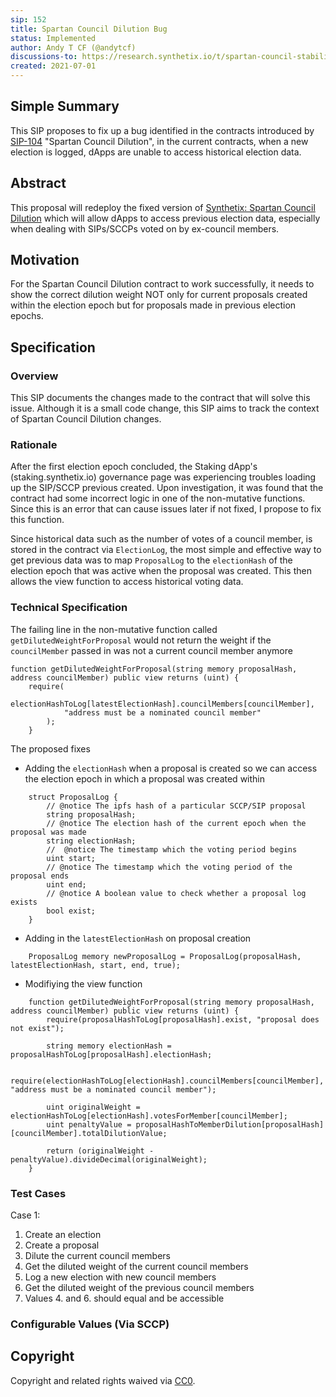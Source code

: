 ```yaml
---
sip: 152
title: Spartan Council Dilution Bug
status: Implemented
author: Andy T CF (@andytcf)
discussions-to: https://research.synthetix.io/t/spartan-council-stability-liquidity/243/5
created: 2021-07-01
---
```


<!--You can leave these HTML comments in your merged SIP and delete the visible duplicate text guides, they will not appear and may be helpful to refer to if you edit it again. This is the suggested template for new SIPs. Note that an SIP number will be assigned by an editor. When opening a pull request to submit your SIP, please use an abbreviated title in the filename, `sip-draft_title_abbrev.md`. The title should be 44 characters or less.-->

## Simple Summary

<!--"If you can't explain it simply, you don't understand it well enough." Simply describe the outcome the proposed changes intend to achieve. This should be non-technical and accessible to a casual community member.-->

This SIP proposes to fix up a bug identified in the contracts introduced by [SIP-104](./sip-104.md) "Spartan Council Dilution", in the current contracts, when a new election is logged, dApps are unable to access historical election data.

## Abstract

<!--A short (~200 word) description of the proposed change, the abstract should clearly describe the proposed change. This is what *will* be done if the SIP is implemented, not *why* it should be done or *how* it will be done. If the SIP proposes deploying a new contract, write, "we propose to deploy a new contract that will do x".-->

This proposal will redeploy the fixed version of [Synthetix: Spartan Council Dilution](https://etherscan.io/address/0x30Ba359FE295E311D24BcCb1502c7a6e89Fb2100) which will allow dApps to access previous election data, especially when dealing with SIPs/SCCPs voted on by ex-council members.

## Motivation

<!--This is the problem statement. This is the *why* of the SIP. It should clearly explain *why* the current state of the protocol is inadequate.  It is critical that you explain *why* the change is needed, if the SIP proposes changing how something is calculated, you must address *why* the current calculation is inaccurate or wrong. This is not the place to describe how the SIP will address the issue!-->

For the Spartan Council Dilution contract to work successfully, it needs to show the correct dilution weight NOT only for current proposals created within the election epoch but for proposals made in previous election epochs.

## Specification

<!--The specification should describe the syntax and semantics of any new feature, there are five sections
1. Overview
2. Rationale
3. Technical Specification
4. Test Cases
5. Configurable Values
-->

### Overview

<!--This is a high level overview of *how* the SIP will solve the problem. The overview should clearly describe how the new feature will be implemented.-->

This SIP documents the changes made to the contract that will solve this issue. Although it is a small code change, this SIP aims to track the context of Spartan Council Dilution changes.

### Rationale

<!--This is where you explain the reasoning behind how you propose to solve the problem. Why did you propose to implement the change in this way, what were the considerations and trade-offs. The rationale fleshes out what motivated the design and why particular design decisions were made. It should describe alternate designs that were considered and related work. The rationale may also provide evidence of consensus within the community, and should discuss important objections or concerns raised during discussion.-->

After the first election epoch concluded, the Staking dApp's (staking.synthetix.io) governance page was experiencing troubles loading up the SIP/SCCP previous created. Upon investigation, it was found that the contract had some incorrect logic in one of the non-mutative functions. Since this is an error that can cause issues later if not fixed, I propose to fix this function.

Since historical data such as the number of votes of a council member, is stored in the contract via `ElectionLog`, the most simple and effective way to get previous data was to map `ProposalLog` to the `electionHash` of the election epoch that was active when the proposal was created. This then allows the view function to access historical voting data.

### Technical Specification

<!--The technical specification should outline the public API of the changes proposed. That is, changes to any of the interfaces Synthetix currently exposes or the creations of new ones.-->

The failing line in the non-mutative function called `getDilutedWeightForProposal` would not return the weight if the `councilMember` passed in was not a current council member anymore

```
function getDilutedWeightForProposal(string memory proposalHash, address councilMember) public view returns (uint) {
    require(
            electionHashToLog[latestElectionHash].councilMembers[councilMember],
            "address must be a nominated council member"
        );
    }
```

The proposed fixes

- Adding the `electionHash` when a proposal is created so we can access the election epoch in which a proposal was created within

```
    struct ProposalLog {
        // @notice The ipfs hash of a particular SCCP/SIP proposal
        string proposalHash;
        // @notice The election hash of the current epoch when the proposal was made
        string electionHash;
        //  @notice The timestamp which the voting period begins
        uint start;
        // @notice The timestamp which the voting period of the proposal ends
        uint end;
        // @notice A boolean value to check whether a proposal log exists
        bool exist;
    }

```

- Adding in the `latestElectionHash` on proposal creation

```
    ProposalLog memory newProposalLog = ProposalLog(proposalHash, latestElectionHash, start, end, true);
```

- Modifiying the view function

```
    function getDilutedWeightForProposal(string memory proposalHash, address councilMember) public view returns (uint) {
        require(proposalHashToLog[proposalHash].exist, "proposal does not exist");

        string memory electionHash = proposalHashToLog[proposalHash].electionHash;

        require(electionHashToLog[electionHash].councilMembers[councilMember], "address must be a nominated council member");

        uint originalWeight = electionHashToLog[electionHash].votesForMember[councilMember];
        uint penaltyValue = proposalHashToMemberDilution[proposalHash][councilMember].totalDilutionValue;

        return (originalWeight - penaltyValue).divideDecimal(originalWeight);
    }
```

### Test Cases

<!--Test cases for an implementation are mandatory for SIPs but can be included with the implementation..-->

Case 1:

1. Create an election
2. Create a proposal
3. Dilute the current council members
4. Get the diluted weight of the current council members
5. Log a new election with new council members
6. Get the diluted weight of the previous council members
7. Values 4. and 6. should equal and be accessible

### Configurable Values (Via SCCP)

<!--Please list all values configurable via SCCP under this implementation.-->

## Copyright

Copyright and related rights waived via [CC0](https://creativecommons.org/publicdomain/zero/1.0/).
